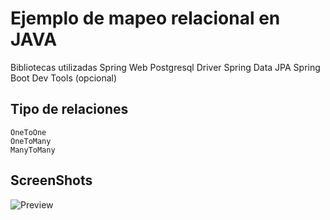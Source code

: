 # Ejemplo de mapeo relacional en JAVA

Bibliotecas utilizadas
   Spring Web
   Postgresql Driver
   Spring Data JPA
   Spring Boot Dev Tools (opcional)


## Tipo de relaciones

    OneToOne
    OneToMany
    ManyToMany


## ScreenShots
![Preview](https://raulquintero13.github.io/java-mapeoRelacional/docs/EDRrelaciones.png)


